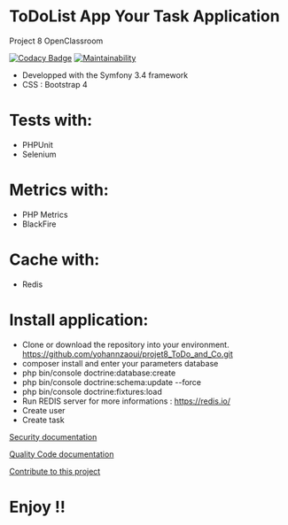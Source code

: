 ToDoList App Your Task Application
==================================
Project 8 OpenClassroom 


[![Codacy Badge](https://api.codacy.com/project/badge/Grade/a711004de5cd4e5f9b4bc892faf33146)](https://app.codacy.com/app/yohannzaoui/projet8_ToDo_and_Co?utm_source=github.com&utm_medium=referral&utm_content=yohannzaoui/projet8_ToDo_and_Co&utm_campaign=Badge_Grade_Dashboard)
[![Maintainability](https://api.codeclimate.com/v1/badges/96bff9fc7d6cd02562bb/maintainability)](https://codeclimate.com/github/yohannzaoui/projet8_ToDo_and_Co/maintainability)

- Developped with the Symfony 3.4 framework
- CSS : Bootstrap 4

# Tests with:
- PHPUnit
- Selenium

# Metrics with:
- PHP Metrics
- BlackFire

# Cache with:
- Redis

# Install application:
- Clone or download the repository into your environment. https://github.com/yohannzaoui/projet8_ToDo_and_Co.git
- composer install and enter your parameters database
- php bin/console doctrine:database:create
- php bin/console doctrine:schema:update --force
- php bin/console doctrine:fixtures:load
- Run REDIS server for more informations : https://redis.io/
- Create user
- Create task

[Security documentation](https://github.com/yohannzaoui/projet8_ToDo_and_Co/blob/master/docs/documents/symfony_security.pdf)

[Quality Code documentation](https://github.com/yohannzaoui/projet8_ToDo_and_Co/blob/master/docs/documents/audit_qualit%C3%A9.pdf)

[Contribute to this project](https://github.com/yohannzaoui/projet8_ToDo_and_Co/blob/master/Contributing.md)

# Enjoy !!




